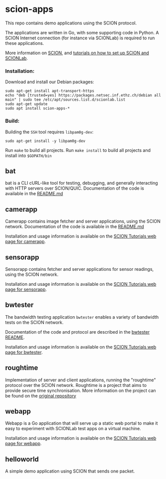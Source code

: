 # scion-apps

This repo contains demo applications using the SCION protocol.

The applications are written in Go, with some supporting code in Python. A SCION Internet connection (for instance via SCIONLab) is required to run these applications.

More information on [SCION](https://www.scion-architecture.net/), and [tutorials on how to set up SCION and SCIONLab](https://netsec-ethz.github.io/scion-tutorials/).

### Installation:
Download and install our Debian packages:
```shell
sudo apt-get install apt-transport-https
echo "deb [trusted=yes] https://packages.netsec.inf.ethz.ch/debian all main" | sudo tee /etc/apt/sources.list.d/scionlab.list
sudo apt-get update
sudo apt install scion-apps-*
```

### Build:

Building the `SSH` tool requires `libpam0g-dev`:

```shell
sudo apt-get install -y libpam0g-dev
```

Run `make` to build all projects.
Run `make install` to build all projects and install into `$GOPATH/bin`


## bat

bat is a CLI cURL-like tool for testing, debugging, and generally interacting with HTTP servers over SCION/QUIC. Documentation of the code is available in the [README.md](https://github.com/netsec-ethz/scion-apps/blob/master/bat/README.md)


## camerapp

Camerapp contains image fetcher and server applications, using the SCION network. Documentation of the code is available in the [README.md](https://github.com/netsec-ethz/scion-apps/blob/master/camerapp/README.md)

Installation and usage information is available on the [SCION Tutorials web page for camerapp](https://netsec-ethz.github.io/scion-tutorials/sample_projects/access_camera/).


## sensorapp

Sensorapp contains fetcher and server applications for sensor readings, using the SCION network.

Installation and usage information is available on the [SCION Tutorials web page for sensorapp](https://netsec-ethz.github.io/scion-tutorials/sample_projects/fetch_sensor_readings/).


## bwtester

The bandwidth testing application `bwtester` enables a variety of bandwidth tests on the SCION network.

Documentation of the code and protocol are described in the [bwtester README](https://github.com/netsec-ethz/scion-apps/blob/master/bwtester/README.md).

Installation and usage information is available on the [SCION Tutorials web page for bwtester](https://netsec-ethz.github.io/scion-tutorials/sample_projects/bwtester/).


## roughtime

Implementation of server and client applications, running the "roughtime" protocol over the SCION network. Roughtime is a project that aims to provide secure time synchronisation. More information on the project can be found on the [original repository](https://roughtime.googlesource.com/roughtime)


## webapp

Webapp is a Go application that will serve up a static web portal to make it easy to experiment with SCIONLab test apps on a virtual machine.

Installation and usage information is available on the [SCION Tutorials web page for webapp](https://netsec-ethz.github.io/scion-tutorials/as_visualization/webapp/).


## helloworld

A simple demo application using SCION that sends one packet.
